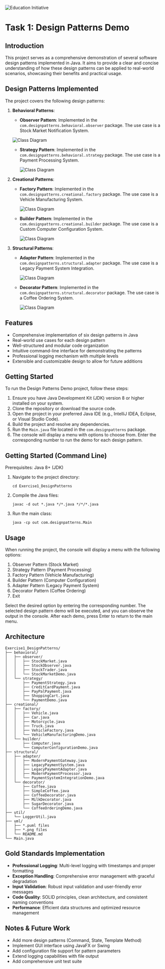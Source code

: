 ![Education Initiative](../image.png)

# Task 1: Design Patterns Demo

## Introduction

This project serves as a comprehensive demonstration of several software design patterns implemented in Java. It aims to provide a clear and concise understanding of how these design patterns can be applied to real-world scenarios, showcasing their benefits and practical usage.

## Design Patterns Implemented

The project covers the following design patterns:

1. **Behavioral Patterns**:
   - **Observer Pattern**: Implemented in the `com.designpatterns.behavioral.observer` package. The use case is a Stock Market Notification System.
     
    ![Class Diagram](uml/Observer%20Pattern%20-%20Stock%20Market%20Notification%20System.png)
   
   - **Strategy Pattern**: Implemented in the `com.designpatterns.behavioral.strategy` package. The use case is a Payment Processing System.
     
     ![Class Diagram](uml/Strategy%20Pattern%20-%20Payment%20Processing.png)
     

2. **Creational Patterns**:
   - **Factory Pattern**: Implemented in the `com.designpatterns.creational.factory` package. The use case is a Vehicle Manufacturing System.
     
     ![Class Diagram](uml/Factory%20Pattern%20-%20Vehicle%20Manufacturing.png)
     
   - **Builder Pattern**: Implemented in the `com.designpatterns.creational.builder` package. The use case is a Custom Computer Configuration System.
     
     ![Class Diagram](uml/Builder%20Pattern%20-%20Computer%20Configuration.png)
     

3. **Structural Patterns**:
   - **Adapter Pattern**: Implemented in the `com.designpatterns.structural.adapter` package. The use case is a Legacy Payment System Integration.
     
     ![Class Diagram](uml/Adapter%20Pattern%20-%20Legacy%20Payment%20System.png)
     
   - **Decorator Pattern**: Implemented in the `com.designpatterns.structural.decorator` package. The use case is a Coffee Ordering System.
     
     ![Class Diagram](uml/Decorator%20Pattern%20-%20Coffee%20Ordering.png)
     

## Features

- Comprehensive implementation of six design patterns in Java
- Real-world use cases for each design pattern
- Well-structured and modular code organization
- Intuitive command-line interface for demonstrating the patterns
- Professional logging mechanism with multiple levels
- Extensible and customizable design to allow for future additions

## Getting Started

To run the Design Patterns Demo project, follow these steps:

1. Ensure you have Java Development Kit (JDK) version 8 or higher installed on your system.
2. Clone the repository or download the source code.
3. Open the project in your preferred Java IDE (e.g., IntelliJ IDEA, Eclipse, or Visual Studio Code).
4. Build the project and resolve any dependencies.
5. Run the `Main.java` file located in the `com.designpatterns` package.
6. The console will display a menu with options to choose from. Enter the corresponding number to run the demo for each design pattern.

## Getting Started (Command Line)

Prerequisites: Java 8+ (JDK)

1. Navigate to the project directory:
   ```
   cd Exercise1_DesignPatterns
   ```
2. Compile the Java files:
   ```
   javac -d out *.java */*.java */*/*.java
   ```
3. Run the main class:
   ```
   java -cp out com.designpatterns.Main
   ```

## Usage

When running the project, the console will display a menu with the following options:

1. Observer Pattern (Stock Market)
2. Strategy Pattern (Payment Processing)
3. Factory Pattern (Vehicle Manufacturing)
4. Builder Pattern (Computer Configuration)
5. Adapter Pattern (Legacy Payment System)
6. Decorator Pattern (Coffee Ordering)
0. Exit

Select the desired option by entering the corresponding number. The selected design pattern demo will be executed, and you can observe the output in the console. After each demo, press Enter to return to the main menu.

## Architecture

```
Exercise1_DesignPatterns/
├── behavioral/
│   ├── observer/
│   │   ├── StockMarket.java
│   │   ├── StockObserver.java
│   │   ├── StockTrader.java
│   │   └── StockMarketDemo.java
│   └── strategy/
│       ├── PaymentStrategy.java
│       ├── CreditCardPayment.java
│       ├── PayPalPayment.java
│       ├── ShoppingCart.java
│       └── PaymentDemo.java
├── creational/
│   ├── factory/
│   │   ├── Vehicle.java
│   │   ├── Car.java
│   │   ├── Motorcycle.java
│   │   ├── Truck.java
│   │   ├── VehicleFactory.java
│   │   └── VehicleManufacturingDemo.java
│   └── builder/
│       ├── Computer.java
│       └── ComputerConfigurationDemo.java
├── structural/
│   ├── adapter/
│   │   ├── ModernPaymentGateway.java
│   │   ├── LegacyPaymentSystem.java
│   │   ├── LegacyPaymentAdapter.java
│   │   ├── ModernPaymentProcessor.java
│   │   └── PaymentSystemIntegrationDemo.java
│   └── decorator/
│       ├── Coffee.java
│       ├── SimpleCoffee.java
│       ├── CoffeeDecorator.java
│       ├── MilkDecorator.java
│       ├── SugarDecorator.java
│       └── CoffeeOrderingDemo.java
├── util/
│   └── LoggerUtil.java
├── uml/
│   ├── *.puml files
│   ├── *.png files
│   └── README.md
└── Main.java
```

## Gold Standards Implementation

- **Professional Logging**: Multi-level logging with timestamps and proper formatting
- **Exception Handling**: Comprehensive error management with graceful degradation
- **Input Validation**: Robust input validation and user-friendly error messages
- **Code Quality**: SOLID principles, clean architecture, and consistent naming conventions
- **Performance**: Efficient data structures and optimized resource management

## Notes & Future Work

- Add more design patterns (Command, State, Template Method)
- Implement GUI interface using JavaFX or Swing
- Add configuration file support for pattern parameters
- Extend logging capabilities with file output
- Add comprehensive unit test suite
